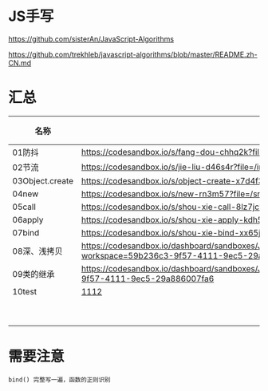 # JS手写

https://github.com/sisterAn/JavaScript-Algorithms

https://github.com/trekhleb/javascript-algorithms/blob/master/README.zh-CN.md

# 汇总

| 名称            | codesandbox                                                  | 状态 |
| --------------- | ------------------------------------------------------------ | ---- |
| 01防抖          | https://codesandbox.io/s/fang-dou-chhq2k?file=/index.html:0-986 | ✅    |
| 02节流          | https://codesandbox.io/s/jie-liu-d46s4r?file=/index.html     | ✅    |
| 03Object.create | https://codesandbox.io/s/object-create-x7d4f3?file=/src/index.js | ✅    |
| 04new           | https://codesandbox.io/s/new-rn3m57?file=/src/index.js       | ✅    |
| 05call          | https://codesandbox.io/s/shou-xie-call-8lz7jc?file=/src/index.js:521-525 | ✅    |
| 06apply         | https://codesandbox.io/s/shou-xie-apply-kdh535?file=/src/index.js | ✅    |
| 07bind          | https://codesandbox.io/s/shou-xie-bind-xx65jn?file=/src/index.js | ✅    |
| 08深、浅拷贝    | https://codesandbox.io/dashboard/sandboxes/JS%E6%89%8B%E5%86%99/%E6%B7%B1%E6%B5%85%E6%8B%B7%E8%B4%9D?workspace=59b236c3-9f57-4111-9ec5-29a886007fa6 | ✅    |
| 09类的继承      | https://codesandbox.io/dashboard/sandboxes/JS%E6%89%8B%E5%86%99/es5%E7%BB%A7%E6%89%BF?workspace=59b236c3-9f57-4111-9ec5-29a886007fa6 | ✅    |
| 10test          | [1112](./01防抖节流.md)                                      |      |
|                 |                                                              |      |
|                 |                                                              |      |
|                 |                                                              |      |
|                 |                                                              |      |
|                 |                                                              |      |
|                 |                                                              |      |
|                 |                                                              |      |
|                 |                                                              |      |
|                 |                                                              |      |



# 需要注意

```
bind() 完整写一遍，函数的正则识别
```

